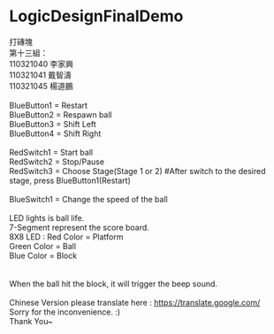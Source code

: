 # LogicDesignFinalDemo
打磚塊
<br>第十三組：
<br>110321040 李家興
<br>110321041 戴智濤
<br>110321045 楊道鵬
<br>
<br>BlueButton1 = Restart
<br>BlueButton2 = Respawn ball
<br>BlueButton3 = Shift Left
<br>BlueButton4 = Shift Right
<br>
<br>RedSwitch1 = Start ball
<br>RedSwitch2 = Stop/Pause
<br>RedSwitch3 = Choose Stage(Stage 1 or 2) #After switch to the desired stage, press BlueButton1(Restart)
<br>
<br>BlueSwitch1 = Change the speed of the ball
<br>
<br>LED lights is ball life.
<br>7-Segment represent the score board.
<br>8X8 LED : Red Color = Platform
<br>          Green Color = Ball
<br>          Blue Color = Block
<br>      
<br>When the ball hit the block, it will trigger the beep sound.
<br>
<br>Chinese Version please translate here : https://translate.google.com/ 
<br>Sorry for the inconvenience. :)
<br>Thank You~
